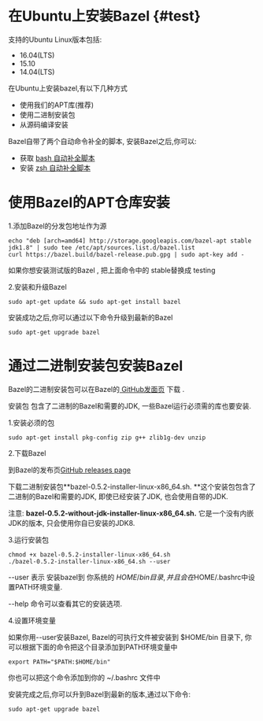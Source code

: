 # 在Ubuntu上安装Bazel {#test}

支持的Ubuntu Linux版本包括:

* 16.04\(LTS\)
* 15.10
* 14.04\(LTS\)

在Ubuntu上安装bazel,有以下几种方式

* 使用我们的APT库\(推荐\)
* 使用二进制安装包
* 从源码编译安装

Bazel自带了两个自动命令补全的脚本, 安装Bazel之后,你可以:

* 获取 [bash 自动补全脚本](/an-zhuang-bazel.md#bash-completion)
* 安装 [zsh 自动补全脚本](/an-zhuang-bazel.md#zsh-completion)

# 使用Bazel的APT仓库安装

1.添加Bazel的分发包地址作为源

```
echo "deb [arch=amd64] http://storage.googleapis.com/bazel-apt stable jdk1.8" | sudo tee /etc/apt/sources.list.d/bazel.list
curl https://bazel.build/bazel-release.pub.gpg | sudo apt-key add -
```

如果你想安装测试版的Bazel , 把上面命令中的 stable替换成 testing

2.安装和升级Bazel

```
sudo apt-get update && sudo apt-get install bazel
```

安装成功之后,你可以通过以下命令升级到最新的Bazel

```
sudo apt-get upgrade bazel
```

# 通过二进制安装包安装Bazel

Bazel的二进制安装包可以在Bazel的[ GitHub发面页](https://github.com/bazelbuild/bazel/releases) 下载 .

安装包 包含了二进制的Bazel和需要的JDK,  一些Bazel运行必须需的库也要安装.

1.安装必须的包

```
sudo apt-get install pkg-config zip g++ zlib1g-dev unzip
```

2.下载Bazel

到Bazel的发布页[GitHub releases page](https://github.com/bazelbuild/bazel/releases)

下载二进制安装包**bazel-0.5.2-installer-linux-x86\_64.sh. **这个安装包包含了二进制的Bazel和需要的JDK, 即使已经安装了JDK, 也会使用自带的JDK.

注意: **bazel-0.5.2-without-jdk-installer-linux-x86\_64.sh.** 它是一个没有内嵌JDK的版本, 只会使用你自已安装的JDK8.

3.运行安装包

```
chmod +x bazel-0.5.2-installer-linux-x86_64.sh
./bazel-0.5.2-installer-linux-x86_64.sh --user
```

--user 表示 安装bazel到 你系统的 $HOME/bin 目录 , 并且会在$HOME/.bashrc中设置PATH环境变量.

--help 命令可以查看其它的安装选项.

4.设置环境变量

如果你用--user安装Bazel,  Bazel的可执行文件被安装到 $HOME/bin 目录下,  你可以根据下面的命令把这个目录添加到PATH环境变量中

```
export PATH="$PATH:$HOME/bin"
```

你也可以把这个命令添加到你的 ~/.bashrc 文件中

安装完成之后,你可以升到Bazel到最新的版本,通过以下命令:

```
sudo apt-get upgrade bazel
```



